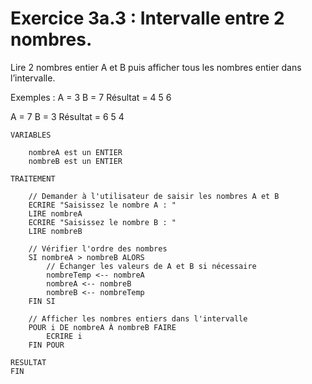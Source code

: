 # Exercice 3a.3 : Intervalle entre 2 nombres.
Lire 2 nombres entier A et B puis afficher tous les nombres entier dans l’intervalle.

Exemples : 
A = 3
B = 7
Résultat = 4 5 6

A = 7
B = 3
Résultat = 6 5 4


````
VARIABLES

	nombreA est un ENTIER
	nombreB est un ENTIER

TRAITEMENT

	// Demander à l'utilisateur de saisir les nombres A et B
	ECRIRE "Saisissez le nombre A : "
	LIRE nombreA
	ECRIRE "Saisissez le nombre B : "
	LIRE nombreB

	// Vérifier l'ordre des nombres
	SI nombreA > nombreB ALORS
		// Échanger les valeurs de A et B si nécessaire
		nombreTemp <-- nombreA
		nombreA <-- nombreB
		nombreB <-- nombreTemp
	FIN SI

	// Afficher les nombres entiers dans l'intervalle
	POUR i DE nombreA À nombreB FAIRE
		ECRIRE i
	FIN POUR

RESULTAT
FIN

````